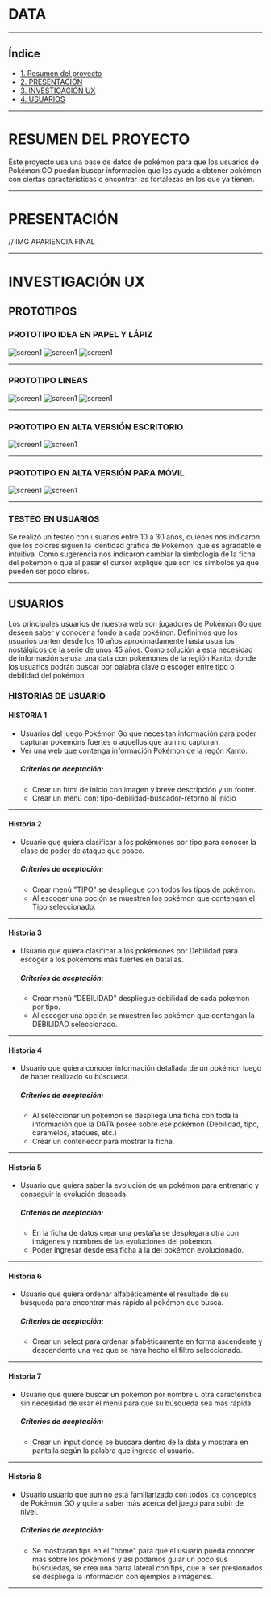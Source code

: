 # DATA

***

## Índice

* [1. Resumen del proyecto](#1-RESUMEN-DEL-PROYECTO)
* [2. PRESENTACIÓN](#2-PRESENTACIÓN)
* [3. INVESTIGACIÓN UX](#3-INVESTIGACIÓN-UX)
* [4. USUARIOS](#4-USUARIOS)

***

# RESUMEN DEL PROYECTO
Este proyecto usa una base de datos de pokémon para que los usuarios de Pokémon GO puedan buscar información que les ayude a obtener pokémon con ciertas características o encontrar las fortalezas en los que ya tienen.

*** 

# PRESENTACIÓN 
// IMG APARIENCIA FINAL

***

# INVESTIGACIÓN UX 

 ## PROTOTIPOS 
 
 ### PROTOTIPO IDEA EN PAPEL Y LÁPIZ
 ![screen1](https://github.com/vvaldivi/SCL013-data-lovers/blob/master/img%20readme/papel1.jpeg)
 ![screen1](https://github.com/vvaldivi/SCL013-data-lovers/blob/master/img%20readme/papel2.jpeg)
 ![screen1](https://github.com/vvaldivi/SCL013-data-lovers/blob/master/img%20readme/papel3.jpeg)
 ***
 ### PROTOTIPO LINEAS
 ![screen1](https://github.com/vvaldivi/SCL013-data-lovers/blob/master/img%20readme/invision1.jpg)
 ![screen1](https://github.com/vvaldivi/SCL013-data-lovers/blob/master/img%20readme/invision2.jpg)
 ![screen1](https://github.com/vvaldivi/SCL013-data-lovers/blob/master/img%20readme/invision3.png)
 ***
 ### PROTOTIPO EN ALTA VERSIÓN ESCRITORIO
 ![screen1](https://github.com/vvaldivi/SCL013-data-lovers/blob/master/img%20readme/Escritorio1.png)
 ![screen1](https://github.com/vvaldivi/SCL013-data-lovers/blob/master/img%20readme/escritorio2.png)
 ***
 ### PROTOTIPO EN ALTA VERSIÓN PARA MÓVIL
 ![screen1](https://github.com/vvaldivi/SCL013-data-lovers/blob/master/img%20readme/Celular1.png)
 ![screen1](https://github.com/vvaldivi/SCL013-data-lovers/blob/master/img%20readme/Celular2.png)
 ****
 ### TESTEO EN USUARIOS
Se realizó un testeo con usuarios entre 10 a 30 años, quienes nos indicaron que los colores siguen la identidad gráfica de Pokémon, que es agradable e intuitiva. Como sugerencia nos indicaron cambiar la simbología de la ficha del pokémon o que al pasar el cursor explique que son los símbolos ya que pueden ser poco claros.
 
***

 ## USUARIOS
   Los principales usuarios de nuestra web son jugadores de Pokémon Go que deseen saber y conocer a fondo a cada pokémon.
   Definimos que los usuarios parten desde los 10 años aproximadamente hasta usuarios nostálgicos de la serie de unos 45 años.
   Cómo solución a esta necesidad de información se usa una data con pokémones de la región Kanto, donde los usuarios podrán buscar por palabra clave o escoger entre tipo o debilidad del pokémon.

 ### HISTORIAS DE USUARIO

 #### HISTORIA 1 
 - Usuarios del juego Pokémon Go que necesitan información para poder capturar pokemons fuertes o aquellos que aun no capturan. 
 - Ver una web que contenga información Pokémon de la regón Kanto.
   ##### Criterios de aceptación: 
   - Crear un html de inicio con imagen y breve descripción y un footer.
   - Crear un menú con: tipo-debilidad-buscador-retorno al inicio
***
 #### Historia 2
 - Usuario que quiera clasificar a los pokémones por tipo para conocer la clase de poder de ataque que posee. 
   ##### Criterios de aceptación: 
   - Crear menú "TIPO" se despliegue con todos los tipos de pokémon.
   - Al escoger una opción se muestren los pokémon que contengan el Tipo seleccionado.
***
 #### Historia 3
 - Usuario que quiera clasificar a los pokémones por Debilidad para escoger a los pokémons más fuertes en batallas.
   ##### Criterios de aceptación:
   - Crear menú "DEBILIDAD" despliegue debilidad de cada pokemon por tipo.
   - Al escoger una opción se muestren los pokémon que contengan la DEBILIDAD seleccionado.
 ***
 #### Historia 4
 - Usuario que quiera conocer información detallada de un pokémon luego de haber realizado su búsqueda.
   ##### Criterios de aceptación:
   - Al seleccionar un pokemon se despliega una ficha con toda la información que la DATA posee sobre ese pokémon (Debilidad, tipo, caramelos, ataques, etc.)
   - Crear un contenedor para mostrar la ficha.
 ***
 #### Historia 5
 - Usuario que quiera saber la evolución de un pokémon para entrenarlo y conseguir la evolución deseada.
   ##### Criterios de aceptación:
   - En la ficha de datos crear una pestaña se desplegara otra con imágenes y nombres de las evoluciones del pokemon.
   - Poder ingresar desde esa ficha a la del pokémon evolucionado.
***
 #### Historia 6
 - Usuario que quiera ordenar alfabéticamente el resultado de su búsqueda para encontrar más rápido al pokémon que busca.
   ##### Criterios de aceptación:
   - Crear un select para ordenar alfabéticamente en forma ascendente y descendente una vez que se haya hecho el filtro seleccionado.
***
 #### Historia 7
 - Usuario que quiere buscar un pokémon por nombre u otra característica sin necesidad de usar el menú para que su búsqueda sea más rápida.
   ##### Criterios de aceptación:
   - Crear un input donde se buscara dentro de la data y mostrará en pantalla según la palabra que ingreso el usuario.
***
#### Historia 8
 - Usuario usuario que aun no está familiarizado con todos los conceptos de Pokémon GO y quiera saber más acerca del juego para subir de  nivel.
   ##### Criterios de aceptación:
   - Se mostraran tips en el "home" para que el usuario pueda conocer mas sobre los pokémons y así podamos guiar un poco sus búsquedas, se crea una barra lateral con tips, que al ser presionados se despliega la información con ejemplos e imágenes.
  
***
